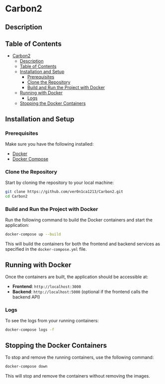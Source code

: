 # Carbon2

## Description

## Table of Contents

- [Carbon2](#carbon2)
  - [Description](#description)
  - [Table of Contents](#table-of-contents)
  - [Installation and Setup](#installation-and-setup)
    - [Prerequisites](#prerequisites)
    - [Clone the Repository](#clone-the-repository)
    - [Build and Run the Project with Docker](#build-and-run-the-project-with-docker)
  - [Running with Docker](#running-with-docker)
    - [Logs](#logs)
  - [Stopping the Docker Containers](#stopping-the-docker-containers)

## Installation and Setup

### Prerequisites

Make sure you have the following installed:

- [Docker](https://www.docker.com/get-started)
- [Docker Compose](https://docs.docker.com/compose/install/)

### Clone the Repository

Start by cloning the repository to your local machine:

```bash
git clone https://github.com/ver0n1ca1213/Carbon2.git
cd Carbon2
```

### Build and Run the Project with Docker

Run the following command to build the Docker containers and start the application:

```bash
docker-compose up --build
```

This will build the containers for both the frontend and backend services as specified in the `docker-compose.yml` file.

## Running with Docker

Once the containers are built, the application should be accessible at:

- **Frontend**: `http://localhost:3000`
- **Backend**: `http://localhost:5000` (optional if the frontend calls the backend API)

### Logs

To see the logs from your running containers:

```bash
docker-compose logs -f
```

## Stopping the Docker Containers

To stop and remove the running containers, use the following command:

```bash
docker-compose down
```

This will stop and remove the containers without removing the images.
